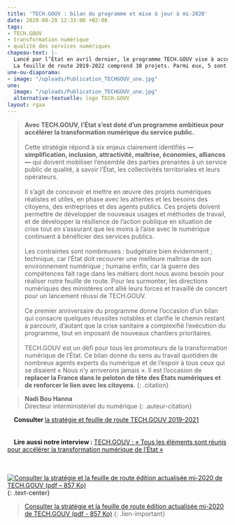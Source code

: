 ```yaml
---
title: 'TECH.GOUV : bilan du programme et mise à jour à mi-2020'
date: 2020-08-28 12:33:00 +02:00
tags:
- TECH.GOUV
- transformation numérique
- qualité des services numériques
chapeau-text: |-
  Lancé par l’État en avril dernier, le programme TECH.GOUV vise à accélérer la transformation numérique du service public. ????
  La feuille de route 2019-2022 comprend 38 projets. Parmi eux, 5 sont désormais achevés et 3 nouveaux font leur entrée en 2020.
une-ou-diaporama:
- image: "/uploads/Publication_TECHGOUV_une.jpg"
une:
  image: "/uploads/Publication_TECHGOUV_une.jpg"
  alternative-textuelle: logo TECH.GOUV
layout: rgaa
---
```


> **Avec TECH.GOUV, l’État s’est doté d’un programme ambitieux pour accélérer la transformation numérique du service public.**
> <br>
> <br>
> Cette stratégie répond à six enjeux clairement identifiés **— simplification, inclusion, attractivité, maîtrise, économies, alliances —** qui doivent mobiliser l’ensemble des parties prenantes à un service public de qualité, à savoir l’État, les collectivités territoriales et leurs opérateurs.
> <br>
> <br>
> Il s’agit de concevoir et mettre en œuvre des projets numériques réalistes et utiles, en phase avec les attentes et les besoins des citoyens, des entreprises et des agents publics. Ces projets doivent permettre de développer de nouveaux usages et méthodes de travail, et de développer la résilience de l’action publique en situation de crise tout en s’assurant que les moins à l’aise avec le numérique continuent à bénéficier des services publics.
> <br>
> <br>
> Les contraintes sont nombreuses : budgétaire bien évidemment ; technique, car l’État doit recouvrer une meilleure maîtrise de son environnement numérique ; humaine enfin, car la guerre des compétences fait rage dans les métiers dont nous avons besoin pour réaliser notre feuille de route. Pour les surmonter, les directions numériques des ministères ont allié leurs forces et travaillé de concert pour un lancement réussi de TECH.GOUV.
> <br>
> <br>
> Ce premier anniversaire du programme donne l’occasion d’un bilan qui consacre quelques réussites notables et clarifie le chemin restant à parcourir, d’autant que la crise sanitaire a complexifié l’exécution du programme, tout en imposant de nouveaux chantiers prioritaires.
> <br>
> <br>
> TECH.GOUV est un défi pour tous les promoteurs de la transformation numérique de l’État. Ce bilan donne du sens au travail quotidien de nombreux agents experts du numérique et de l’espoir à tous ceux qui se disaient « Nous n’y arriverons jamais ». Il est l’occasion de **replacer la France dans le peloton de tête des États numériques et de renforcer le lien avec les citoyens**.
{: .citation}

> **Nadi Bou Hanna**
> <br>Directeur interministériel du numérique
{: .auteur-citation}


<div style="text-indent: 15px;"><b>Consulter </b><a href="/publications/tech-gouv-strategie-et-feuille-de-route-2019-2021/">la stratégie et feuille de route TECH.GOUV 2019-2021</a></div>
<br>
<br>

<div style="text-indent: 15px;"><b>Lire aussi notre interview : </b><a href="/actualites/tech-gouv-interview-nadi-bou-hanna/">TECH.GOUV : « Tous les éléments sont réunis pour accélérer la transformation numérique de l’État »</a></div>
<br>
<br>

[![Consulter la stratégie et la feuille de route édition actualisée mi-2020 de TECH.GOUV (pdf – 857 Ko)](/uploads/capture-plaquette-TECH-couv.png)](/uploads/20200827_Plaquette_Techgouv_DINUM.pdf "Consulter la stratégie et la feuille de route édition actualisée mi-2020 de TECH.GOUV (pdf – 857 Ko)")
{: .text-center}
> [Consulter la stratégie et la feuille de route édition actualisée mi-2020 de TECH.GOUV (pdf - 857&nbsp;Ko)](/uploads/20200827_Plaquette_Techgouv_DINUM.pdf)
{: .lien-important}

<br>